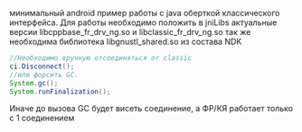 минимальный android пример работы с java оберткой классического интерфейса.
Для работы необходимо положить в jniLibs актуальные версии libcppbase_fr_drv_ng.so и libclassic_fr_drv_ng.so так же необходима библиотека libgnustl_shared.so из состава NDK

```java
//Необходимо вручную отсоединяться от classic 
ci.Disconnect();
//или форсить GC.
System.gc();
System.runFinalization();
```

Иначе до вызова GC будет висеть соединение, а ФР/КЯ работает только с 1 соединением

